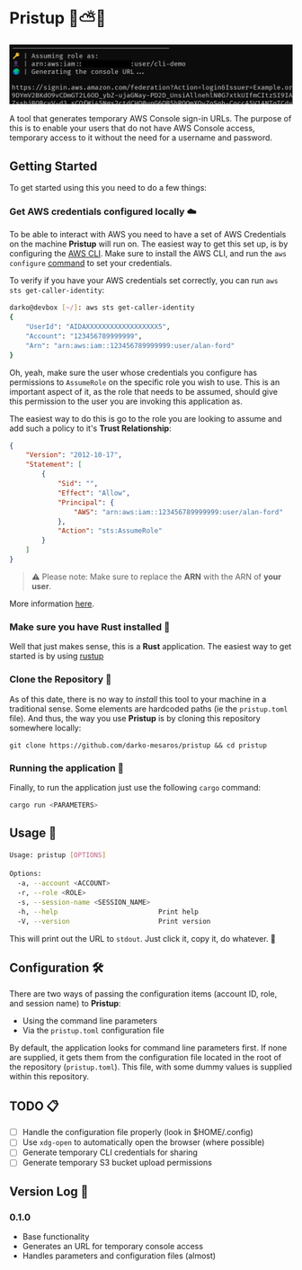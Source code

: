 # Pristup 🦀⛅🔐

![screenshot of pristup](/img/pristup.png)

A tool that generates temporary AWS Console sign-in URLs. The purpose of this is to enable your users that do not have AWS Console access, temporary access to it without the need for a username and password.

## Getting Started

To get started using this you need to do a few things:

### Get AWS credentials configured locally ☁️

To be able to interact with AWS you need to have a set of AWS Credentials on the machine **Pristup** will run on. The easiest way to get this set up, is by configuring the [AWS CLI](https://aws.amazon.com/cli/). Make sure to install the AWS CLI, and run the `aws configure` [command](https://docs.aws.amazon.com/cli/latest/userguide/cli-chap-configure.html) to set your credentials.

To verify if you have your AWS credentials set correctly, you can run `aws sts get-caller-identity`:
```bash
darko@devbox [~/]: aws sts get-caller-identity
{
    "UserId": "AIDAXXXXXXXXXXXXXXXXXX5",
    "Account": "123456789999999",
    "Arn": "arn:aws:iam::123456789999999:user/alan-ford"
}
```
Oh, yeah, make sure the user whose credentials you configure has permissions to `AssumeRole` on the specific role you wish to use. This is an important aspect of it, as the role that needs to be assumed, should give this permission to the user you are invoking this application as. 

The easiest way to do this is go to the role you are looking to assume and add such a policy to it's **Trust Relationship**:
```json
{
    "Version": "2012-10-17",
    "Statement": [
        {
            "Sid": "",
            "Effect": "Allow",
            "Principal": {
                "AWS": "arn:aws:iam::123456789999999:user/alan-ford"
            },
            "Action": "sts:AssumeRole"
        }
    ]
}
```
> ⚠️ Please note: Make sure to replace the **ARN** with the ARN of **your user**.

More information [here](https://docs.aws.amazon.com/STS/latest/APIReference/API_AssumeRole.html).

### Make sure you have Rust installed 🦀

Well that just makes sense, this is a **Rust** application. The easiest way to get started is by using [rustup](https://www.rust-lang.org/tools/install)

### Clone the Repository 💾

As of this date, there is no way to *install* this tool to your machine in a traditional sense. Some elements are hardcoded paths (ie the `pristup.toml` file). And thus, the way you use **Pristup** is by cloning this repository somewhere locally:
```
git clone https://github.com/darko-mesaros/pristup && cd pristup
```

### Running the application 🚀

Finally, to run the application just use the following `cargo` command:
```bash
cargo run <PARAMETERS>
```

## Usage 🔧
```bash
Usage: pristup [OPTIONS]

Options:
  -a, --account <ACCOUNT>
  -r, --role <ROLE>
  -s, --session-name <SESSION_NAME>
  -h, --help                         Print help
  -V, --version                      Print version
```

This will print out the URL to `stdout`. Just click it, copy it, do whatever. 🚀

## Configuration 🛠️

There are two ways of passing the configuration items (account ID, role, and session name) to **Pristup**:

- Using the command line parameters
- Via the `pristup.toml` configuration file

By default, the application looks for command line parameters first. If none are supplied, it gets them from the configuration file located in the root of the repository (`pristup.toml`). This file, with some dummy values is supplied within this repository.

## TODO 📋

- [ ] Handle the configuration file properly (look in $HOME/.config)
- [ ] Use `xdg-open` to automatically open the browser (where possible)
- [ ] Generate temporary CLI credentials for sharing
- [ ] Generate temporary S3 bucket upload permissions

## Version Log 📜

### 0.1.0
- Base functionality
- Generates an URL for temporary console access
- Handles parameters and configuration files (almost)

